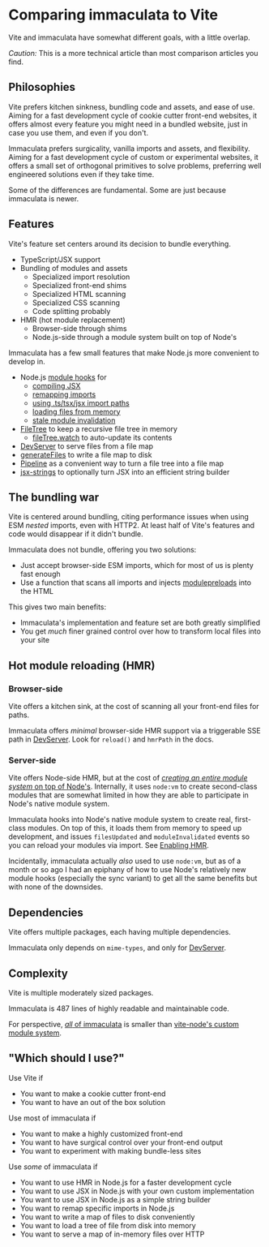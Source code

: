# Comparing immaculata to Vite

Vite and immaculata have somewhat different goals, with a little overlap.

*Caution:* This is a more technical article than most comparison articles you find.

## Philosophies

Vite prefers kitchen sinkness, bundling code and assets, and ease of use.
Aiming for a fast development cycle of cookie cutter front-end websites,
it offers almost every feature you might need in a bundled website,
just in case you use them, and even if you don't.

Immaculata prefers surgicality, vanilla imports and assets, and flexibility.
Aiming for a fast development cycle of custom or experimental websites,
it offers a small set of orthogonal primitives to solve problems,
preferring well engineered solutions even if they take time.

Some of the differences are fundamental. Some are just because immaculata is newer.

## Features

Vite's feature set centers around its decision to bundle everything.

* TypeScript/JSX support
* Bundling of modules and assets
  * Specialized import resolution
  * Specialized front-end shims
  * Specialized HTML scanning
  * Specialized CSS scanning
  * Code splitting probably
* HMR (hot module replacement)
  * Browser-side through shims
  * Node.js-side through a module system built on top of Node's

Immaculata has a few small features that make Node.js more convenient to develop in.

* Node.js [module hooks](../api/module-hooks.md#module-hooks) for
  * [compiling JSX](../api/module-hooks.md#compilejsx)
  * [remapping imports](../api/module-hooks.md#mapimport)
  * [using .ts/tsx/jsx import paths](../api/module-hooks.md#tryaltexts)
  * [loading files from memory](../api/module-hooks.md#usetree)
  * [stale module invalidation](../api/module-hooks.md#usetree)
* [FileTree](../api/filetree.md#filetree) to keep a recursive file tree in memory
  * [fileTree.watch](../api/filetree.md#watch) to auto-update its contents
* [DevServer](../api/dev-server.md#devserver) to serve files from a file map
* [generateFiles](../api/generate-files.md#generatefiles) to write a file map to disk
* [Pipeline](../api/pipeline.md#pipeline) as a convenient way to turn a file tree into a file map
* [jsx-strings](../guides/enabling-jsx.md#simple-jsx-string-builder) to optionally turn JSX into an efficient string builder

## The bundling war

Vite is centered around bundling, citing performance issues when using ESM *nested* imports,
even with HTTP2. At least half of Vite's features and code would disappear if it didn't bundle.

Immaculata does not bundle, offering you two solutions:

* Just accept browser-side ESM imports, which for most of us is plenty fast enough
* Use a function that scans all imports and injects [modulepreloads](https://developer.mozilla.org/en-US/docs/Web/HTML/Reference/Attributes/rel/modulepreload) into the HTML

This gives two main benefits:

* Immaculata's implementation and feature set are both greatly simplified
* You get *much* finer grained control over how to transform local files into your site

## Hot module reloading (HMR)

### Browser-side

Vite offers a kitchen sink, at the cost of scanning all your front-end files for paths.

Immaculata offers *minimal* browser-side HMR support via a triggerable SSE path in [DevServer](../api/dev-server.md#devserver).
Look for `reload()` and `hmrPath` in the docs.

### Server-side

Vite offers Node-side HMR, but at the cost of
[*creating an entire module system* on top of Node's](https://github.com/vitest-dev/vitest/blob/165fb0e8ae398440fc62cd95992e1ea97a1d2388/packages/vite-node/src/client.ts).
Internally, it uses `node:vm` to create second-class modules that are somewhat limited in how they are able to participate in Node's native module system.

Immaculata hooks into Node's native module system to create real, first-class modules.
On top of this, it loads them from memory to speed up development,
and issues `filesUpdated` and `moduleInvalidated` events so you can reload your modules via import.
See [Enabling HMR](../guides/enabling-hmr.md#enabling-hmr-in-nodejs).

Incidentally, immaculata actually *also* used to use `node:vm`,
but as of a month or so ago I had an epiphany of how to use Node's
relatively new module hooks (especially the sync variant)
to get all the same benefits but with none of the downsides.


## Dependencies

Vite offers multiple packages, each having multiple dependencies.

Immaculata only depends on `mime-types`, and only for [DevServer](../api/dev-server.md#devserver).


## Complexity

Vite is multiple moderately sized packages.

Immaculata is 487 lines of highly readable and maintainable code.

For perspective, [*all* of immaculata](https://github.com/thesoftwarephilosopher/immaculata/tree/main/src) is smaller than [vite-node's custom module system](https://github.com/vitest-dev/vitest/blob/165fb0e8ae398440fc62cd95992e1ea97a1d2388/packages/vite-node/src/client.ts).


## "Which should I use?"

Use Vite if

* You want to make a cookie cutter front-end
* You want to have an out of the box solution

Use most of immaculata if

* You want to make a highly customized front-end
* You want to have surgical control over your front-end output
* You want to experiment with making bundle-less sites

Use *some* of immaculata if

* You want to use HMR in Node.js for a faster development cycle
* You want to use JSX in Node.js with your own custom implementation
* You want to use JSX in Node.js as a simple string builder
* You want to remap specific imports in Node.js
* You want to write a map of files to disk conveniently
* You want to load a tree of file from disk into memory
* You want to serve a map of in-memory files over HTTP
